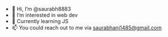 - 👋 Hi, I’m @saurabh8883
- 👀 I’m interested in web dev 
- 🌱 Currently learning JS
- 📫 You could reach out to me via saurabhanj1485@gmail.com

<!---
saurabh8883/saurabh8883 is a ✨ special ✨ repository because its `README.md` (this file) appears on your GitHub profile.
You can click the Preview link to take a look at your changes.
--->
